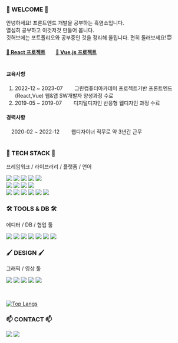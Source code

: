 ### 👋 WELCOME 👋

안녕하세요! 프론트엔드 개발을 공부하는 흑염소입니다.<br>
열심히 공부하고 이것저것 만들어 봅니다.<br>
깃허브에는 포트폴리오와 공부중인 것을 정리해 올립니다. 편히 둘러보세요!😇<br>

#### <a href="https://github.com/BbbGoat/Studio-app">📌 React 프로젝트</a>　　<a href="https://github.com/BbbGoat/Aesop">📌 Vue.js 프로젝트</a>

#

#### 교육사항
1. 2022-12 ~ 2023-07 　　그린컴퓨터아카데미 프로젝트기반 프론트엔드(React,Vue) 웹&앱 SW개발자 양성과정 수료
2. 2019-05 ~ 2019-07 　　디지털디자인 반응형 웹디자인 과정 수료

#### 경력사항
　2020-02 ~ 2022-12 　　웹디자이너 직무로 약 3년간 근무

#


### 🌱 TECH STACK 🌱
프레임워크 / 라이브러리 / 플랫폼 / 언어<br>

<img src="https://img.shields.io/badge/react-61DAFB?style=flat-square&logo=React&logoColor=white"/> <img src="https://img.shields.io/badge/vue.js-4FC08D?style=flat-square&logo=vuedotjs&logoColor=white"/> <img src="https://img.shields.io/badge/svelte-FF3E00?style=flat-square&logo=svelte&logoColor=white"/> <img src="https://img.shields.io/badge/next.js-000000?style=flat-square&logo=next.js&logoColor=white"/> <img src="https://img.shields.io/badge/node.js-339933?style=flat-square&logo=node.js&logoColor=white"/> <br>
<img src="https://img.shields.io/badge/express-000000?style=flat-square&logo=express&logoColor=white"/> 
<img src="https://img.shields.io/badge/bootstrap-7952B3?style=flat-square&logo=bootstrap&logoColor=white"/> <img src="https://img.shields.io/badge/three.js-000000?style=flat-square&logo=three.js&logoColor=white"/> <img src="https://img.shields.io/badge/chart.js-FF6384?style=flat-square&logo=chart.js&logoColor=white"/> <br>
<img src="https://img.shields.io/badge/typescript-3178C6?style=flat-square&logo=typescript&logoColor=white"/> <img src="https://img.shields.io/badge/javascript-F7DF1E?style=flat-square&logo=javascript&logoColor=white"/> <img src="https://img.shields.io/badge/jquery-0769AD?style=flat-square&logo=jquery&logoColor=white"/> 
<img src="https://img.shields.io/badge/html5-E34F26?style=flat-square&logo=html5&logoColor=white"/> <img src="https://img.shields.io/badge/css3-1572B6?style=flat-square&logo=css3&logoColor=white"/> <img src="https://img.shields.io/badge/sass-CC6699?style=flat-square&logo=sass&logoColor=white"/> 

### 🛠 TOOLS & DB 🛠
에디터 / DB / 협업 툴 <br>

<img src="https://img.shields.io/badge/github-181717?style=flat-square&logo=github&logoColor=white"/> <img src="https://img.shields.io/badge/vercel-000000?style=flat-square&logo=vercel&logoColor=white"/>
<img src="https://img.shields.io/badge/mongoDB-47A248?style=flat-square&logo=mongoDB&logoColor=white"/> 
<img src="https://img.shields.io/badge/mysql-4479A1?style=flat-square&logo=mysql&logoColor=white"/> 
<img src="https://img.shields.io/badge/firebase-FFCA28?style=flat-square&logo=firebase&logoColor=white"/> 
<img src="https://img.shields.io/badge/slack-4A154B?style=flat-square&logo=slack&logoColor=white"/> 
<img src="https://img.shields.io/badge/VSCode-007ACC?style=flat-square&logo=visualstudiocode&logoColor=white"/> 

### 🖌 DESIGN 🖌
그래픽 / 영상 툴 <br>

<img src="https://img.shields.io/badge/photoshop-31A8FF?style=flat-square&logo=adobephotoshop&logoColor=white"/> <img src="https://img.shields.io/badge/illustrator-FF9A00?style=flat-square&logo=adobeillustrator&logoColor=white"/> 
<img src="https://img.shields.io/badge/XD-FF61F6?style=flat-square&logo=adobexd&logoColor=white"/> <img src="https://img.shields.io/badge/premiere-9999FF?style=flat-square&logo=adobepremierepro&logoColor=white"/> <img src="https://img.shields.io/badge/aftereffects-9999FF?style=flat-square&logo=adobeaftereffects&logoColor=white"/> 

<br>

[![Top Langs](https://github-readme-stats.vercel.app/api/top-langs/?username=BbbGoat&layout=donut)](https://github.com/anuraghazra/github-readme-stats)



### 📫 CONTACT 📫
<a href="https://velog.io/@bbbgoat"><img src="https://img.shields.io/badge/bbbgoat-20C997?style=flat-square&logo=velog&logoColor=white"/></a> <img src="https://img.shields.io/badge/oomi9421@gmail.com-EA4335?style=flat-square&logo=gmail&logoColor=white"/>


<!--
- 🔭 I’m currently working on ...
- 🌱 I’m currently learning ...
- 👯 I’m looking to collaborate on ...
- 🤔 I’m looking for help with ...
- 💬 Ask me about ...
- 📫 How to reach me: ...
- 😄 Pronouns: ...
- ⚡ Fun fact: ...
-->
